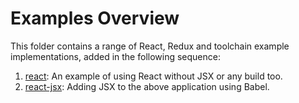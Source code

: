 # Examples Overview

This folder contains a range of React, Redux and toolchain example implementations, added in the following sequence:

1. [react](react): An example of using React without JSX or any build too.
2. [react-jsx](react-jsx): Adding JSX to the above application using Babel.
